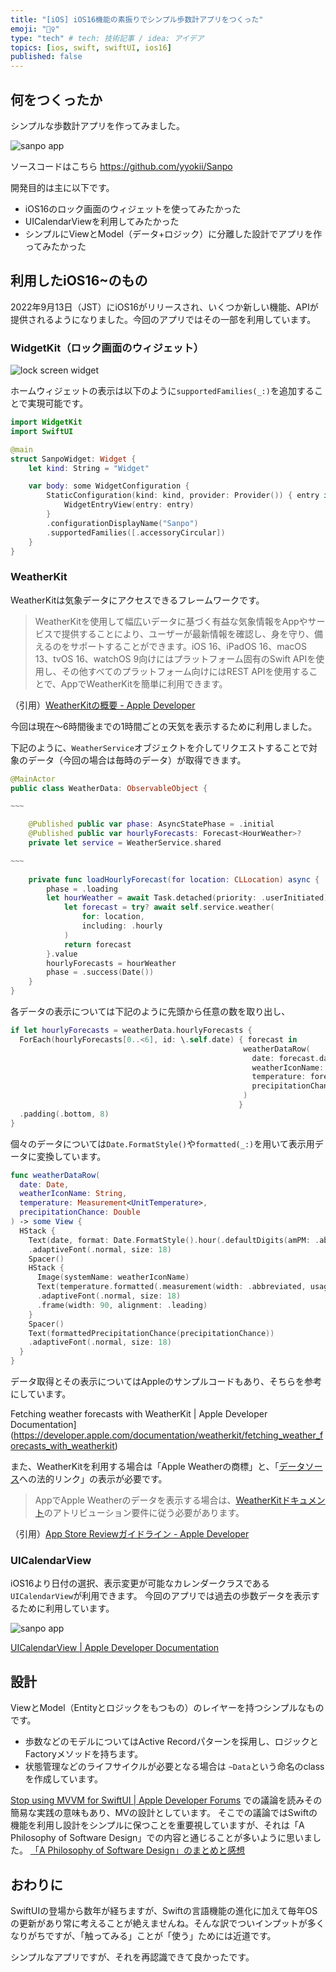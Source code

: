 ```yaml
---
title: "[iOS] iOS16機能の素振りでシンプル歩数計アプリをつくった"
emoji: "🚶‍♀️"
type: "tech" # tech: 技術記事 / idea: アイデア
topics: [ios, swift, swiftUI, ios16]
published: false
---
```


## 何をつくったか

シンプルな歩数計アプリを作ってみました。

![sanpo app](/images/sanpo-app.png)

ソースコードはこちら
https://github.com/yyokii/Sanpo

開発目的は主に以下です。

* iOS16のロック画面のウィジェットを使ってみたかった
* UICalendarViewを利用してみたかった
* シンプルにViewとModel（データ+ロジック）に分離した設計でアプリを作ってみたかった

## 利用したiOS16~のもの

2022年9月13日（JST）にiOS16がリリースされ、いくつか新しい機能、APIが提供されるようになりました。今回のアプリではその一部を利用しています。

### WidgetKit（ロック画面のウィジェット）

![lock screen widget](/images/sanpo-lock-screen-widget.png)

ホームウィジェットの表示は以下のように`supportedFamilies(_:)`を追加することで実現可能です。

```swift
import WidgetKit
import SwiftUI

@main
struct SanpoWidget: Widget {
    let kind: String = "Widget"

    var body: some WidgetConfiguration {
        StaticConfiguration(kind: kind, provider: Provider()) { entry in
            WidgetEntryView(entry: entry)
        }
        .configurationDisplayName("Sanpo")
        .supportedFamilies([.accessoryCircular])
    }
}
```

### WeatherKit

WeatherKitは気象データにアクセスできるフレームワークです。

> WeatherKitを使用して幅広いデータに基づく有益な気象情報をAppやサービスで提供することにより、ユーザーが最新情報を確認し、身を守り、備えるのをサポートすることができます。iOS 16、iPadOS 16、macOS 13、tvOS 16、watchOS 9向けにはプラットフォーム固有のSwift APIを使用し、その他すべてのプラットフォーム向けにはREST APIを使用することで、AppでWeatherKitを簡単に利用できます。

（引用）[WeatherKitの概要 - Apple Developer](https://developer.apple.com/jp/weatherkit/)

今回は現在〜6時間後までの1時間ごとの天気を表示するために利用しました。

下記のように、`WeatherService`オブジェクトを介してリクエストすることで対象のデータ（今回の場合は毎時のデータ）が取得できます。

```swift
@MainActor
public class WeatherData: ObservableObject {

~~~

    @Published public var phase: AsyncStatePhase = .initial
    @Published public var hourlyForecasts: Forecast<HourWeather>?
    private let service = WeatherService.shared

~~~
  
    private func loadHourlyForecast(for location: CLLocation) async {
        phase = .loading
        let hourWeather = await Task.detached(priority: .userInitiated) {
            let forecast = try? await self.service.weather(
                for: location,
                including: .hourly
            )
            return forecast
        }.value
        hourlyForecasts = hourWeather
        phase = .success(Date())
    }
}
```

各データの表示については下記のように先頭から任意の数を取り出し、

```swift
if let hourlyForecasts = weatherData.hourlyForecasts {
  ForEach(hourlyForecasts[0..<6], id: \.self.date) { forecast in
                                                    weatherDataRow(
                                                      date: forecast.date,
                                                      weatherIconName: forecast.symbolName,
                                                      temperature: forecast.temperature,
                                                      precipitationChance: forecast.precipitationChance
                                                    )
                                                   }
  .padding(.bottom, 8)
}
```
個々のデータについては`Date.FormatStyle()`や`formatted(_:)`を用いて表示用データに変換しています。

```swift
func weatherDataRow(
  date: Date,
  weatherIconName: String,
  temperature: Measurement<UnitTemperature>,
  precipitationChance: Double
) -> some View {
  HStack {
    Text(date, format: Date.FormatStyle().hour(.defaultDigits(amPM: .abbreviated)).minute())
    .adaptiveFont(.normal, size: 18)
    Spacer()
    HStack {
      Image(systemName: weatherIconName)
      Text(temperature.formatted(.measurement(width: .abbreviated, usage: .weather)))
      .adaptiveFont(.normal, size: 18)
      .frame(width: 90, alignment: .leading)
    }
    Spacer()
    Text(formattedPrecipitationChance(precipitationChance))
    .adaptiveFont(.normal, size: 18)
  }
}
```

データ取得とその表示についてはAppleのサンプルコードもあり、そちらを参考にしています。

Fetching weather forecasts with WeatherKit | Apple Developer Documentation](https://developer.apple.com/documentation/weatherkit/fetching_weather_forecasts_with_weatherkit)

また、WeatherKitを利用する場合は「Apple Weatherの商標」と、「[データソース](https://weatherkit.apple.com/legal-attribution.html)への法的リンク」の表示が必要です。

> AppでApple Weatherのデータを表示する場合は、[WeatherKitドキュメント](https://developer.apple.com/jp/weatherkit/get-started/index.html#attribution-requirements)のアトリビューション要件に従う必要があります。

（引用）[App Store Reviewガイドライン - Apple Developer](https://developer.apple.com/jp/app-store/review/guidelines/#intellectual-property)

### UICalendarView

iOS16より日付の選択、表示変更が可能なカレンダークラスである`UICalendarView`が利用できます。
今回のアプリでは過去の歩数データを表示するために利用しています。

![sanpo app](/images/sanpo-calendar-view.png)

[UICalendarView | Apple Developer Documentation](https://developer.apple.com/documentation/uikit/uicalendarview)

## 設計

ViewとModel（Entityとロジックをもつもの）のレイヤーを持つシンプルなものです。

* 歩数などのモデルについてはActive Recordパターンを採用し、ロジックとFactoryメソッドを持ちます。
* 状態管理などのライフサイクルが必要となる場合は `~Data`という命名のclassを作成しています。

[Stop using MVVM for SwiftUI | Apple Developer Forums](https://developer.apple.com/forums/thread/699003?page=1) での議論を読みその簡易な実践の意味もあり、MVの設計としています。
そこでの議論ではSwiftの機能を利用し設計をシンプルに保つことを重要視していますが、それは「A Philosophy of Software Design」での内容と通じることが多いように思いました。
[「A Philosophy of Software Design」のまとめと感想](https://zenn.dev/yyokii/articles/book-a-philosophy-of-software-design)

## おわりに

SwiftUIの登場から数年が経ちますが、Swiftの言語機能の進化に加えて毎年OSの更新があり常に考えることが絶えませんね。そんな訳でついインプットが多くなりがちですが、「触ってみる」ことが「使う」ためには近道です。

シンプルなアプリですが、それを再認識できて良かったです。

